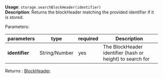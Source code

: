 **Usage**: `storage.searchBlockHeader(identifier)`    
**Description**: Returns the blockHeader matching the provided identifier if it is stored.   

Parameters: 

| parameters             | type              | required       | Description                                               |  
|------------------------|-------------------|----------------| ----------------------------------------------------------|
| **identifier**         | String/Number     | yes            | The BlockHeader identifier (hash or height) to search for |

Returns : [BlockHeader](https://github.com/MichaelHDesigns/hthcore-lib/blob/master/docs/block.md#block-header).
